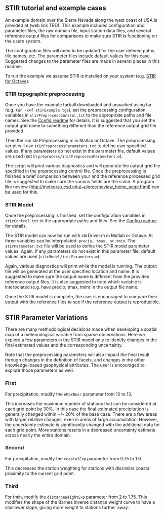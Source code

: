## STIR tutorial and example cases

An example domain over the Sierra Nevada along the west coast of USA is provided at (web link TBD).  This example includes configuration and parameter files, the raw domain file, input station data files, and several reference output files for comparisons to make sure STIR is functioning on the users system.

The configuration files will need to be updated for the user defined paths, file names, etc.  The parameter files include default values for this case.  Suggested changes to the parameter files are made in several places in this readme.

To run the example we assume STIR is installed on your system (e.g. [STIR for Octave](octaveInstallReadme.md)).  

### STIR topographic preprocessing

Once you have the example tarball downloaded and unpacked using tar (e.g. `tar -xvf stirExample.tgz`), set the preprocessing configuration variables in `stirPreprocessControl.txt` to the appropirate paths and file names. See the [Config readme](configReadme.md) for details.
It is suggested that you set the output grid name to something different than the reference output grid file provided.
 
Then the run stirPreprocessing.m in Matlab or Octave.  The preprocessing script will use `stirPreprocessParameters.txt` to define user specified values.  If any parameters do not exist in the parameter file, default values are used (set in `preprocess/initPreprocessParameters.m`).

The script will print various diagnostics and will generate the output grid file specified in the preprocessing control file.
Once the preprocessing is finished a brief comparison between your and the reference processed grid file is suggested to make sure the various fields are the same.  A program like ncview (http://meteora.ucsd.edu/~pierce/ncview_home_page.html) can be used for this.


### STIR Model

Once the preprocessing is finished, set the configuration variables in `stirControl.txt` to the appropriate paths and files.  See the [Config readme](configReadme.md) for details.

The STIR model can now be run with stirDriver.m in Matlab or Octave.  All three variables can be interpolated: `precip, tmax, or tmin`.
The `stirParameter.txt` file will be used to define the STIR model parameter values.  Again, if any parameters do not exist in this parameter file, default values are used (`stirModel/initParameters.m`).

Again, various diagnostics will print while the model is running.  The output file will be generated at the user specified location and name.  It is suggested to make sure the output name is different from the provided reference output files.
It is also suggested to note which variable is interpolated (e.g. have precip, tmax, tmin) in the output file name.

Once the STIR model is complete, the user is encouraged to compare their output with the reference files to see if the reference output is reproducible.


## STIR Parameter Variations

There are many methodological decisions made when developing a spatial map of a meteorological variable from sparse observations.  Here we explore a few parameters in the STIR model only to identify changes in the final estimated values and the corresponding uncertainty.

Note that the preprocessing parameters will also impact the final result through changes in the definition of facets, and changes in the other knowledge-based geophysical attributes.  The user is encouraged to explore those parameters as well.

### First
For precipitation, modify the `nMaxNear` parameter from 10 to 13.

This increases the maximum number of stations that can be considered at each grid point by 30%.  In this case the final estimated precipitation is generally changed within +/- 20% of the base case.  There are a few areas with larger relative changes, even in areas of large accumulation.
However, the uncertainty estimate is significantly changed with the additional data for each grid point.  More stations results in a decreased uncertainty estimate across nearly the entire domain.

### Second
For precipitation, modify the `coastalExp` parameter from 0.75 to 1.0.

This decreases the station weighting for stations with dissimilar coastal proximity to the current grid point.

### Third

For tmin, modify the `distanceWeightExp` parameter from 2 to 1.75.  This modifies the shape of the Barnes inverse distance weight curve to have a shallower slope, giving more weight to stations further away.

